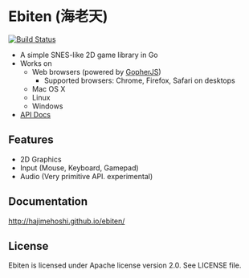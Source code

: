 # Ebiten (海老天)

[![Build Status](https://travis-ci.org/hajimehoshi/ebiten.svg?branch=master)](https://travis-ci.org/hajimehoshi/ebiten)

* A simple SNES-like 2D game library in Go
* Works on
  * Web browsers (powered by [GopherJS](http://gopherjs.org/))
    * Supported browsers: Chrome, Firefox, Safari on desktops
  * Mac OS X
  * Linux
  * Windows
* [API Docs](http://godoc.org/github.com/hajimehoshi/ebiten)

## Features

* 2D Graphics
* Input (Mouse, Keyboard, Gamepad)
* Audio (Very primitive API. experimental)

## Documentation

http://hajimehoshi.github.io/ebiten/

## License

Ebiten is licensed under Apache license version 2.0. See LICENSE file.
